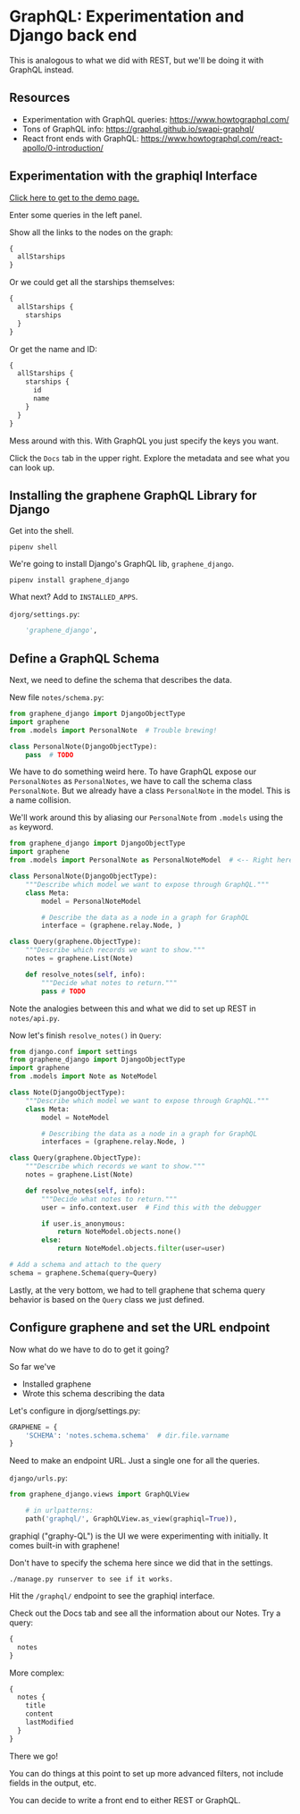 # GraphQL: Experimentation and Django back end

This is analogous to what we did with REST, but we'll be doing it with GraphQL instead.

## Resources
* Experimentation with GraphQL queries: https://www.howtographql.com/
* Tons of GraphQL info: https://graphql.github.io/swapi-graphql/
* React front ends with GraphQL: https://www.howtographql.com/react-apollo/0-introduction/


## Experimentation with the graphiql Interface

[Click here to get to the demo page.](https://www.howtographql.com/)

Enter some queries in the left panel.

Show all the links to the nodes on the graph:

```graphql
{
  allStarships
}
```

Or we could get all the starships themselves:

```graphql
{
  allStarships {
    starships
  }
}
```

Or get the name and ID:

```graphql
{
  allStarships {
    starships {
      id
      name
    }
  }
}
```

Mess around with this. With GraphQL you just specify the keys you want.

Click the `Docs` tab in the upper right. Explore the metadata and see what you
can look up.

## Installing the graphene GraphQL Library for Django

Get into the shell.

```
pipenv shell
```

We're going to install Django's GraphQL lib, `graphene_django`.

```
pipenv install graphene_django
```

What next? Add to `INSTALLED_APPS`.

`djorg/settings.py`:

```python
    'graphene_django',
```

## Define a GraphQL Schema

Next, we need to define the schema that describes the data.

New file `notes/schema.py`:

```python
from graphene_django import DjangoObjectType
import graphene
from .models import PersonalNote  # Trouble brewing!

class PersonalNote(DjangoObjectType):
    pass  # TODO
```

We have to do something weird here. To have GraphQL expose our `PersonalNotes`
as `PersonalNotes`, we have to call the schema class `PersonalNote`. But we
already have a class `PersonalNote` in the model. This is a name collision.

We'll work around this by aliasing our `PersonalNote` from `.models` using the
`as` keyword.

```python
from graphene_django import DjangoObjectType
import graphene
from .models import PersonalNote as PersonalNoteModel  # <-- Right here

class PersonalNote(DjangoObjectType):
    """Describe which model we want to expose through GraphQL."""
    class Meta:
        model = PersonalNoteModel

        # Describe the data as a node in a graph for GraphQL
        interface = (graphene.relay.Node, )

class Query(graphene.ObjectType):
    """Describe which records we want to show."""
    notes = graphene.List(Note)

    def resolve_notes(self, info):
        """Decide what notes to return."""
        pass # TODO
```

Note the analogies between this and what we did to set up REST in `notes/api.py`.

Now let's finish `resolve_notes()` in `Query`:

```python
from django.conf import settings
from graphene_django import DjangoObjectType
import graphene
from .models import Note as NoteModel

class Note(DjangoObjectType):
    """Describe which model we want to expose through GraphQL."""
    class Meta:
        model = NoteModel

        # Describing the data as a node in a graph for GraphQL
        interfaces = (graphene.relay.Node, )

class Query(graphene.ObjectType):
    """Describe which records we want to show."""
    notes = graphene.List(Note)

    def resolve_notes(self, info):
        """Decide what notes to return."""
        user = info.context.user  # Find this with the debugger

        if user.is_anonymous:
            return NoteModel.objects.none()
        else:
            return NoteModel.objects.filter(user=user)

# Add a schema and attach to the query
schema = graphene.Schema(query=Query)
```

Lastly, at the very bottom, we had to tell graphene that schema query behavior
is based on the `Query` class we just defined.

## Configure graphene and set the URL endpoint

Now what do we have to do to get it going?

So far we've
* Installed graphene
* Wrote this schema describing the data

Let's configure in djorg/settings.py:

```python
GRAPHENE = {
    'SCHEMA': 'notes.schema.schema'  # dir.file.varname
}
```

Need to make an endpoint URL. Just a single one for all the queries.

`django/urls.py`:

```python
from graphene_django.views import GraphQLView
```

```python
    # in urlpatterns:
    path('graphql/', GraphQLView.as_view(graphiql=True)),
```

graphiql ("graphy-QL") is the UI we were experimenting with initially. It comes
built-in with graphene!

Don't have to specify the schema here since we did that in the settings.

```
./manage.py runserver to see if it works.
```

Hit the `/graphql/` endpoint to see the graphiql interface.

Check out the Docs tab and see all the information about our Notes. Try a query:

```graphql
{
  notes
}
```

More complex:

```graphql
{
  notes {
    title
    content
    lastModified
  }
}
```

There we go!

You can do things at this point to set up more advanced filters, not include
fields in the output, etc.

You can decide to write a front end to either REST or GraphQL.
